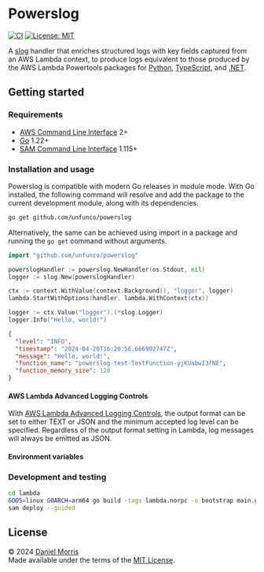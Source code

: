 # Powerslog

[![CI](https://github.com/unfunco/powerslog/actions/workflows/ci.yaml/badge.svg)](https://github.com/unfunco/powerslog/actions/workflows/ci.yaml)
[![License: MIT](https://img.shields.io/badge/License-MIT-purple.svg)](https://opensource.org/licenses/MIT)

A [slog] handler that enriches structured logs with key fields captured from an
AWS Lambda context, to produce logs equivalent to those produced by the
AWS Lambda Powertools packages for [Python], [TypeScript], and [.NET].

## Getting started

### Requirements

- [AWS Command Line Interface] 2+
- [Go] 1.22+
- [SAM Command Line Interface] 1.115+

### Installation and usage

Powerslog is compatible with modern Go releases in module mode.
With Go installed, the following command will resolve and add the package to the
current development module, along with its dependencies.

```bash
go get github.com/unfunco/powerslog
```

Alternatively, the same can be achieved using import in a package and running
the `go get` command without arguments.

```go
import "github.com/unfunco/powerslog"
```

```go
powerslogHandler := powerslog.NewHandler(os.Stdout, nil)
logger := slog.New(powerslogHandler)
```

```go
ctx := context.WithValue(context.Background(), "logger", logger)
lambda.StartWithOptions(handler, lambda.WithContext(ctx))
```

```go
logger := ctx.Value("logger").(*slog.Logger)
logger.Info("Hello, world!")
```

```json
{
  "level": "INFO",
  "timestamp": "2024-04-20T16:20:56.666902747Z",
  "message": "Hello, world!",
  "function_name": "powerslog-test-TestFunction-yjKUabwI3fNE",
  "function_memory_size": 128
}
```

#### AWS Lambda Advanced Logging Controls

With [AWS Lambda Advanced Logging Controls], the output format can be set to
either TEXT or JSON and the minimum accepted log level can be specified.
Regardless of the output format setting in Lambda, log messages will always be
emitted as JSON.

#### Environment variables

### Development and testing

```bash
cd lambda
GOOS=linux GOARCH=arm64 go build -tags lambda.norpc -o bootstrap main.go
sam deploy --guided
```

## License

© 2024 [Daniel Morris]\
Made available under the terms of the [MIT License].

[.net]: https://docs.powertools.aws.dev/lambda/dotnet/
[aws command line interface]: https://aws.amazon.com/cli/
[aws lambda advanced logging controls]: https://docs.aws.amazon.com/lambda/latest/dg/monitoring-cloudwatchlogs.html#monitoring-cloudwatchlogs-advanced
[daniel morris]: https://unfun.co
[go]: https://go.dev
[mit license]: LICENSE.md
[python]: https://docs.powertools.aws.dev/lambda/python/latest/
[sam command line interface]: https://aws.amazon.com/serverless/sam/
[slog]: https://pkg.go.dev/log/slog
[typescript]: https://docs.powertools.aws.dev/lambda/typescript/latest/
